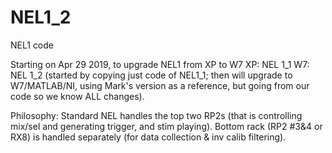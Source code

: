 # NEL1_2
NEL1 code

Starting on Apr 29 2019, to upgrade NEL1 from XP to W7
XP: NEL 1_1
W7: NEL 1_2 (started by copying just code of NEL1_1; then will upgrade to W7/MATLAB/NI, using Mark's version as a reference, but going from our code so we know ALL changes).

Philosophy: Standard NEL handles the top two RP2s (that is controlling mix/sel and generating trigger, and stim playing). Bottom rack (RP2 #3&4 or RX8) is handled separately (for data collection & inv calib filtering). 
